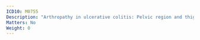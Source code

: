 ```yaml
---
ICD10: M0755
Description: "Arthropathy in ulcerative colitis: Pelvic region and thigh"
Matters: No
Weight: 0
---
```


